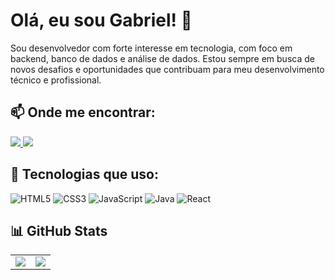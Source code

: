 # Olá, eu sou Gabriel! 👋

Sou desenvolvedor com forte interesse em tecnologia, com foco em backend, banco de dados e análise de dados. Estou sempre em busca de novos desafios e oportunidades que contribuam para meu desenvolvimento técnico e profissional.

## 📫 Onde me encontrar:

<a href="https://www.linkedin.com/in/gabriel-dias-a3387a249/" target="_blank">
  <img src="https://img.shields.io/badge/LinkedIn-0077B5?style=for-the-badge&logo=linkedin&logoColor=white" />
</a>
<a href="mailto:gabrieldiassr@gmail.com">
  <img src="https://img.shields.io/badge/Gmail-D14836?style=for-the-badge&logo=gmail&logoColor=white" />
</a>


## 🚀 Tecnologias que uso:

 ![HTML5](https://img.shields.io/badge/-HTML5-E34F26?style=flat&logo=html5&logoColor=ffffff) ![CSS3](https://img.shields.io/badge/-CSS3-1572B6?style=flat&logo=css3&logoColor=ffffff) ![JavaScript](https://img.shields.io/badge/-JavaScript-F7DF1E?style=flat&logo=javascript&logoColor=000000) ![Java](https://img.shields.io/badge/-Java-007396?style=flat&logo=java&logoColor=ffffff) ![React](https://img.shields.io/badge/-React-61DAFB?style=flat&logo=react&logoColor=000000)


## 📊 GitHub Stats

<table>
  <tr>
    <td>
      <img src="https://github-readme-stats.vercel.app/api?username=GabrielDias01&show_icons=true&theme=radical" />
    </td>
    <td>
      <img src="https://github-readme-stats.vercel.app/api/top-langs/?username=GabrielDias01&layout=compact&theme=radical&card_width=495" />
    </td>
  </tr>
</table>





